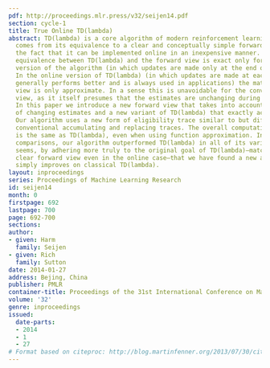 ```yaml
---
pdf: http://proceedings.mlr.press/v32/seijen14.pdf
section: cycle-1
title: True Online TD(lambda)
abstract: TD(lambda) is a core algorithm of modern reinforcement learning. Its appeal
  comes from its equivalence to a clear and conceptually simple forward view, and
  the fact that it can be implemented online in an inexpensive manner. However, the
  equivalence between TD(lambda) and the forward view is exact only for the off-line
  version of the algorithm (in which updates are made only at the end of each episode).
  In the online version of TD(lambda) (in which updates are made at each step, which
  generally performs better and is always used in applications) the match to the forward
  view is only approximate. In a sense this is unavoidable for the conventional forward
  view, as it itself presumes that the estimates are unchanging during an episode.
  In this paper we introduce a new forward view that takes into account the possibility
  of changing estimates and a new variant of TD(lambda) that exactly achieves it.
  Our algorithm uses a new form of eligibility trace similar to but different from
  conventional accumulating and replacing traces. The overall computational complexity
  is the same as TD(lambda), even when using function approximation. In our empirical
  comparisons, our algorithm outperformed TD(lambda) in all of its variations. It
  seems, by adhering more truly to the original goal of TD(lambda)—matching an intuitively
  clear forward view even in the online case—that we have found a new algorithm that
  simply improves on classical TD(lambda).
layout: inproceedings
series: Proceedings of Machine Learning Research
id: seijen14
month: 0
firstpage: 692
lastpage: 700
page: 692-700
sections: 
author:
- given: Harm
  family: Seijen
- given: Rich
  family: Sutton
date: 2014-01-27
address: Bejing, China
publisher: PMLR
container-title: Proceedings of the 31st International Conference on Machine Learning
volume: '32'
genre: inproceedings
issued:
  date-parts:
  - 2014
  - 1
  - 27
# Format based on citeproc: http://blog.martinfenner.org/2013/07/30/citeproc-yaml-for-bibliographies/
---
```

